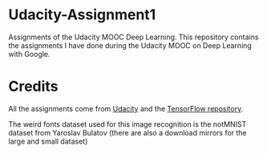 # Udacity-Assignment1

Assignments of the Udacity MOOC Deep Learning. This repository contains the assignments I have done during the Udacity MOOC on Deep Learning with Google. 

# Credits
All the assignments come from [Udacity](https://github.com/tensorflow/tensorflow/blob/master/tensorflow/examples/udacity/1_notmnist.ipynb) and the [TensorFlow repository](https://github.com/tensorflow/tensorflow/tree/master/tensorflow/examples/udacity). 

The weird fonts dataset used for this image recognition is the notMNIST dataset from Yaroslav Bulatov (there are also a download mirrors for the large and small dataset)
